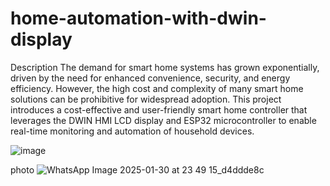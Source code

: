 # home-automation-with-dwin-display
Description
The demand for smart home systems has grown exponentially, driven by the need for enhanced convenience, security, and energy efficiency. However, the high cost and complexity of many smart home solutions can be prohibitive for widespread adoption. This project introduces a cost-effective and user-friendly smart home controller that leverages the DWIN HMI LCD display and ESP32 microcontroller to enable real-time monitoring and automation of household devices.

![image](https://github.com/user-attachments/assets/71c641d3-5008-44a7-8774-222c9403ba89)

photo 
![WhatsApp Image 2025-01-30 at 23 49 15_d4ddde8c](https://github.com/user-attachments/assets/5a89a692-4328-406a-b79b-f94c20c02bab)


